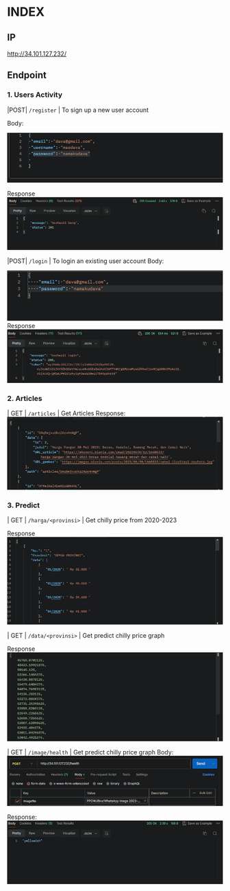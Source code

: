 # INDEX

## IP
http://34.101.127.232/
## Endpoint
### 1. Users Activity
|POST| `/register` | To sign up a new user account

Body:

![image](/images/register-bodyy.png)

Response
![image](/images/register.png)

|POST| `/login` | To login an existing user account
Body:

![image](/images/login-body.png)
Response
![image](/images/login.png)

### 2.  Articles
| GET | `/articles` | Get Articles 
Response:
![image](/images/artikel.png)

### 3.  Predict
| GET | `/harga/<provinsi>` | Get chilly price from 2020-2023

Response
![image](/images/harga.png)


| GET | `/data/<provinsi>` | Get predict chilly price graph

Response
![image](/images/data.png)

| GET | `/image/health` | Get predict chilly price graph
Body:
![image](/images/image-save.png)

Response:
![image](/images/image.png)

